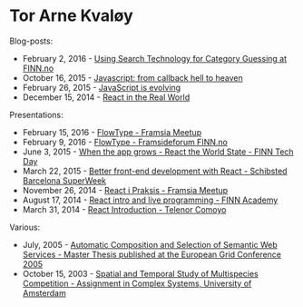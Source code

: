 # Tor Arne Kvaløy

Blog-posts:
* February 2, 2016 - [Using Search Technology for Category Guessing at FINN.no](http://tech.finn.no/2017/02/02/category-guessing/)
* October 16, 2015 - [Javascript: from callback hell to heaven](http://tech.finn.no/2015/10/16/javascript-from-callback-hell-to-heaven/)
* February 26, 2015 - [JavaScript is evolving](http://tech.finn.no/2015/02/26/javascript-is-evolving/)
* December 15, 2014 - [React in the Real World](http://tech.finn.no/2014/12/15/react-in-the-real-world/)

Presentations:
* February 15, 2016 - [FlowType - Framsia Meetup](presentations/FlowType_Framsia-Meetup.pdf)
* February 9, 2016 - [FlowType - Framsideforum FINN.no](presentations/FlowType_Framsia-Meetup.pdf)
* June 3, 2015 - [When the app grows - React the World State - FINN Tech Day](presentations/When_the_app_grows_React_the_World_State-LightningTalk_FINN_tech_day.pdf)
* March 22, 2015 - [Better front-end development with React - Schibsted Barcelona SuperWeek](presentations/Better_front-end_development_with_React_part_1-SchibstedSuperweek.pdf)
* November 26, 2014 - [React i Praksis - Framsia Meetup](presentations/React-i-praksis_Framsia-Meetup.no.pdf)
* August 17, 2014 - [React intro and live programming - FINN Academy](presentations/React-introduction_FINN.no-Academy.pdf) 
* March 31, 2014 - [React Introduction - Telenor Comoyo](presentations/React-Introduction_Telenor-Comoyo.pdf)

Various:
* July, 2005 - [Automatic Composition and Selection of Semantic Web Services - Master Thesis published at the European Grid Conference 2005](various/kvaloy2005.pdf)
* October 15, 2003 - [Spatial and Temporal Study of Multispecies Competition - Assignment in Complex Systems, University of Amsterdam](various/SpatialTemporalStudyOfMultispeciesCompetition.pdf)
